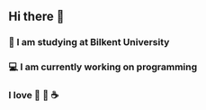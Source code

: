 ## Hi there 👋
### :school_satchel: I am studying at Bilkent University
### :computer: I am currently working on programming
### I love :dog: :guitar: :coffee:
